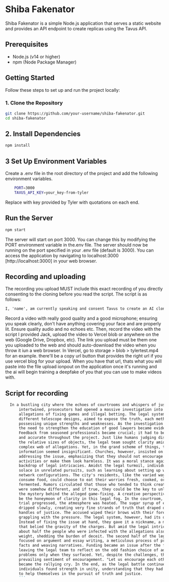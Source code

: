 # Shiba Fakenator

Shiba Fakenator is a simple Node.js application that serves a static website and provides an API endpoint to create replicas using the Tavus API.

## Prerequisites

- Node.js (v14 or higher)
- npm (Node Package Manager)

## Getting Started

Follow these steps to set up and run the project locally:

### 1. Clone the Repository

```sh
git clone https://github.com/your-username/shiba-fakenator.git
cd shiba-fakenator
```

## 2. Install Dependencies

```bash
npm install

```

## 3 Set Up Environment Variables

Create a .env file in the root directory of the project and add the following environment variables.

```sh
    PORT=3000
    TAVUS_API_KEY=your_key-from-tyler
```

Replace with key provided by Tyler with quotations on each end.

## Run the Server

```sh
npm start
```

The server will start on port 3000. You can change this by modifying the PORT environment variable in the.env file.
The server should now be running on the port specified in your .env file (default is 3000). You can access the application by navigating to localhost:3000 [http://localhost:3000] in your web browser.

## Recording and uploading

The recording you upload MUST include this exact recording of you directly consenting to the cloning before you read the script. The script is as follows:

```markdown
I, 'name', am currently speaking and consent Tavus to create an AI clone of me by using the audio and video samples I provide. I understand that this AI clone can be used to create videos that look and sound like me.
```

Record a video with really good quality and a good microphone; ensuring you speak clearly, don't have anything covering your face and are properly lit. Ensure quality audio and no echoes etc. Then, record the video with the script I provided Jack, upload the video to Vercel blob or anywhere on the web (Google Drive, Dropbox, etc). The link you upload must be them one you uploaded to the web and should auto-download the video when you throw it iun a web browser. In Vercel, go to storage > blob > tylertest.mp4 for an example. there'll be a copy url button that provides the right url if you use vercel blog for your upload. When you have that url, thats what you will paste into the file upload ionpout on the application once it's running and the ai will begin training a deepfake of you that you can use to make videos with.


## Script for recording

```markdown
  In a bustling city where the echoes of courtrooms and whispers of justice
      intertwined, prosecutors had opened a massive investigation into
      allegations of fixing games and illegal betting. The legal system, like
      different telescope designs, aimed to expose the truth, each method
      possessing unique strengths and weaknesses. As the investigation unfolded,
      the need to strengthen the education of good lawyers became evident.
      Feedback from seasoned professionals became crucial; it had to be timely
      and accurate throughout the project. Just like humans judging distance by
      the relative sizes of objects, the legal team sought clarity amid the
      complex web of allegations. Yet, in the grand scheme of things, this
      information seemed insignificant. Churches, however, insisted on
      addressing the issue, emphasizing that they should not encourage such
      activities or make them look harmless. It was a moral stance against the
      backdrop of legal intricacies. Amidst the legal turmoil, individuals found
      solace in unrelated pursuits, such as learning about setting up wireless
      network configurations. The city's residents, like the varied ways to
      consume food, could choose to eat their worries fresh, cooked, or
      fermented. Rumors circulated that those who tended to think creatively
      were somehow different, and if true, they could be the key to unlocking
      the mystery behind the alleged game-fixing. A creative perspective could
      be the honeymoon of clarity in this legal fog. In the courtroom, as the
      trial progressed, the atmosphere was heated. The sugar syrup of evidence
      dripped slowly, creating very fine strands of truth that draped over the
      handles of justice. The accused wiped their brows with their forearms,
      grappling with the pressure. The legal system, however, had its quirks.
      Instead of fixing the issue at hand, they gave it a nickname, a moniker
      that belied the gravity of the charges. But amid the legal intricacies,
      about half the people who were infected with the allegations also lost
      weight, shedding the burden of deceit. The second half of the legal saga
      focused on argument and essay writing, a meticulous process of presenting
      facts and weaving narratives. Funding became an issue after the fact,
      leaving the legal team to reflect on the odd fashion choice of addressing
      problems only when they surfaced. Yet, despite the challenges, there was a
      prevailing sentiment of encouragement. "Let us encourage each other,"
      became the rallying cry. In the end, as the legal battle continued,
      individuals found strength in unity, understanding that they had the means
      to help themselves in the pursuit of truth and justice.
      ```